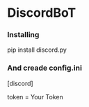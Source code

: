 # DiscordBoT


### Installing

pip install discord.py

### And creade config.ini 

[discord]

token = Your Token
